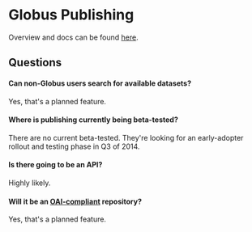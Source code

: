 # Globus Publishing

Overview and docs can be found [here](https://www.globus.org/data-publication).


## Questions

#### Can non-Globus users search for available datasets?

Yes, that's a planned feature.


#### Where is publishing currently being beta-tested?

There are no current beta-tested.  They're looking for an early-adopter rollout
and testing phase in Q3 of 2014.


#### Is there going to be an API?

Highly likely.


#### Will it be an [OAI-compliant](http://en.wikipedia.org/wiki/Open_Archives_Initiative_Protocol_for_Metadata_Harvesting) repository?

Yes, that's a planned feature.
